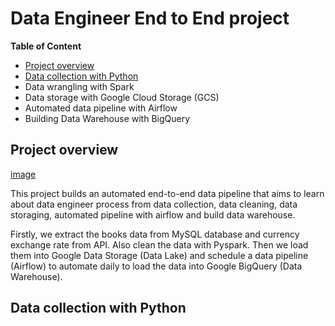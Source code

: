 # Data Engineer End to End project
**Table of Content**
- [Project overview](##project-overview)
- [Data collection with Python](##data-collection-with-python)
- Data wrangling with Spark
- Data storage with Google Cloud Storage (GCS)
- Automated data pipeline with Airflow
- Building Data Warehouse with BigQuery

## Project overview
[image](images/overview.png)

This project builds an automated end-to-end data pipeline that aims to learn about data engineer process from data collection, data cleaning, data storaging, automated pipeline with airflow and build data warehouse.

Firstly, we extract the books data from MySQL database and currency exchange rate from API. Also clean the data with Pyspark. Then we load them into Google Data Storage (Data Lake) and schedule a data pipeline (Airflow) to automate daily to load the data into Google BigQuery (Data Warehouse).

## Data collection with Python


